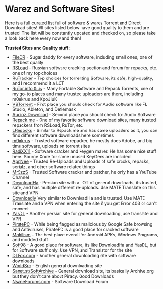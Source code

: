 # Warez and Software Sites!

Here is a full curated list full of software & warez Torrent and Direct Download sites! All sites listed below have good quality to them and are trusted. 
The list will be constantly updated and checked on, so please take a look back here every now and then!

**Trusted Sites and Quality stuff:**
- [FileCR](https://filecr.com) - Sugar daddy for every software, including small ones, one of the best quality
- [RSLoad](https://rsload.net) - Russian software cracking section and forum for repacks, etc. one of my top choices
- [RuTracker](https://rutracker.org) - Top choices for torrenting Software, its safe, high-quality, and I recommend it a LOT
- [RuTor.info & .is](http://rutor.info) - Many Portable Software and Repack Torrents, one of my go-to places and many trusted uploaders are there, including m0nkrus and KpoJIuK
- [VSTorrent](https://vstorrent.org) - First place you should check for Audio software like FL Studio, Ableton, and Deflemask
- [Audioz.Download](https://audioz.download) - Second place you should check for Audio Software
- [Repack.me](https://repack.me) - One of my favorite software download sites, many trusted repackers from RSLoad, RuTor, etc.
- [LRepacks](https://lrepacks.ru) - Similar to Repack.me and has same uploaders as it, you can find different software downloads here sometimes
- [m0nkrus](http://m0nkrus.ws) - Trusted software repacker, he mostly does Adobe, and big time software, uploads on torrent sites
- [RadiXX11](https://radixx11rce2.blogspot.com/) - Software cracker and keygen maker. He has some nice stuff here. Source Code for some unused KeyGens are included
- [AppNee](https://appnee.com) - Trusted Re-Uploads and Uploads of safe cracks, repacks, serialz, and other software related things
- [MrSzzS](https://www.youtube.com/channel/UCcf3dtQFVb5zfy0jGYNpA0w) - Trusted Software cracker and patcher, he only has a YouTube Channel
- [DownloadHa](https://downloadha.com) - Persian site with a LOT of general downloads, its trusted, safe, and has multiple different re-uploads. Use MATE Translate on this site and VPN
- [Downloadly](https://downloadly.ir) Very similar to DownloadHa and is trusted. Use MATE Translate and a VPN when entering the site if you get Error 403 or can't connect.
- [YasDL](https://yasdl.com) - Another persian site for general downloading, use translate and VPN
- [PiratePC](https://piratepc.me) - While being flagged as malicious by Google Safe browsing and Antiviruses, PiratePC is a good place for cracked software
- [Mobilism](https://forum.mobilism.org) - The best place overall for Android APKs, Windows Programs, and modded stuff
- [Soft98](https://soft98.ir) - A good place for software, its like DownloadHa and YasDL, but for Software stuff only. Use VPN, and Translator for the site
- [DLFox.com](https://dlfox.com) - Another general downloading site with software downloads
- [WorldSrc](https://worldsrc.net) - English general downloading site
- [Sanet.st/SoftArchive](https://sanet.st) - General download site, its basically Archive.org but they don't care about Piracy. Good Downloads
- [NsaneForums.com](https://nsaneforums.com) - Software Download Forum
